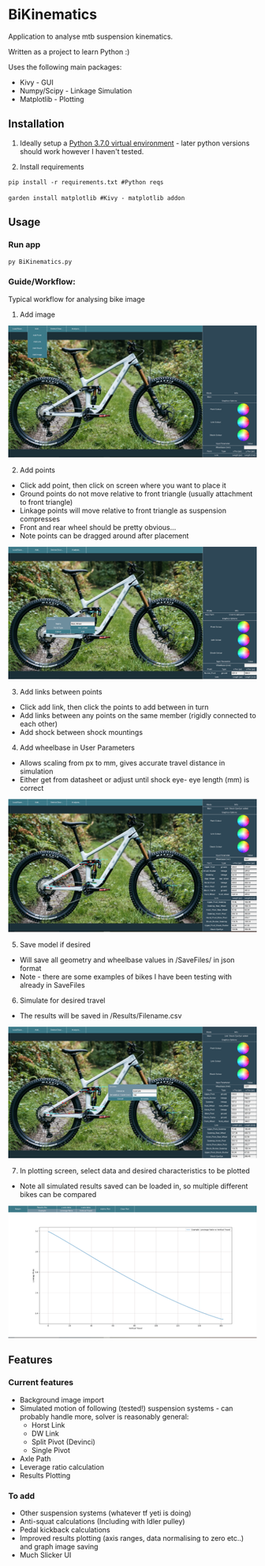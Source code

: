 # BiKinematics
Application to analyse mtb suspension kinematics.

Written as a project to learn Python :)

Uses the following main packages:
* Kivy - GUI
* Numpy/Scipy - Linkage Simulation
* Matplotlib - Plotting

## Installation

1. Ideally setup a [Python 3.7.0 virtual environment](https://medium.com/swlh/how-to-run-a-different-version-of-python-from-your-terminal-fe744276ff22) - later python versions should work however I haven't tested.

1. Install requirements

```
pip install -r requirements.txt #Python reqs
  
garden install matplotlib #Kivy - matplotlib addon
```
## Usage
### Run app

```
py BiKinematics.py
```
### Guide/Workflow:
Typical workflow for analysing bike image

1. Add image
<img src = ReadmeImages/AddImage.PNG>

2. Add points
- Click add point, then click on screen where you want to place it
- Ground points do not move relative to front triangle (usually attachment to front triangle)
- Linkage points will move relative to front triangle as suspension compresses
- Front and rear wheel should be pretty obvious...
- Note points can be dragged around after placement

<img src = ReadmeImages/AddPoint.PNG>

3. Add links between points
- Click add link, then click the points to add between in turn
- Add links between any points on the same member (rigidly connected to each other)
- Add shock between shock mountings

4. Add wheelbase in User Parameters
- Allows scaling from px to mm, gives accurate travel distance in simulation
- Either get from datasheet or adjust until shock eye- eye length (mm) is correct
<img src = ReadmeImages/Bike.PNG>

5. Save model if desired
- Will save all geometry and wheelbase values in /SaveFiles/ in json format
- Note - there are some examples of bikes I have been testing with already in SaveFiles

6. Simulate for desired travel
- The results will be saved in /Results/Filename.csv
<img src = ReadmeImages/SimMenu.PNG>

7. In plotting screen, select data and desired characteristics to be plotted
- Note all simulated results saved can be loaded in, so multiple different bikes can be compared
<img src = ReadmeImages/Plot.PNG>

## Features
### Current features 
- Background image import
- Simulated motion of following (tested!) suspension systems - can probably handle more, solver is reasonably general:
  - Horst Link
  - DW Link
  - Split Pivot (Devinci)
  - Single Pivot
- Axle Path 
- Leverage ratio calculation
- Results Plotting 

### To add
- Other suspension systems (whatever tf yeti is doing)
- Anti-squat calculations (Including with Idler pulley)
- Pedal kickback calculations
- Improved results plotting (axis ranges, data normalising to zero etc..) and graph image saving
- Much Slicker UI

